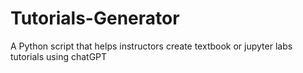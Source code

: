 # Tutorials-Generator
A Python script that helps instructors create textbook or jupyter labs tutorials using chatGPT

